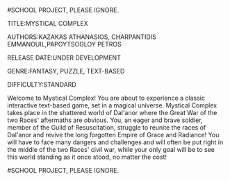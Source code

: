 #SCHOOL PROJECT, PLEASE IGNORE.

TITLE:MYSTICAL COMPLEX

AUTHORS:KAZAKAS ATHANASIOS, CHARPANTIDIS EMMANOUIL,PAPOYTSOGLOY PETROS

RELEASE DATE:UNDER DEVELOPMENT

GENRE:FANTASY, PUZZLE, TEXT-BASED

DIFFICULTY:STANDARD

  Welcome to Mystical Complex! You are about to experience a classic interactive text-based game, set in a magical universe. Mystical Complex takes place in the shattered world of Dal'anor where the Great War of the two Races' aftermaths are obvious. You, an eager and brave soldier, member of the Guild of Resuscitation, struggle to reunite the races of Dal'anor and revive the long forgotten Empire of Grace and Radiance! You will have to face many dangers and challenges and will often be put right in the middle of the two Races' civil war, while your only goal will be to see this world standing as it once stood, no matter the cost!

#SCHOOL PROJECT, PLEASE IGNORE.
